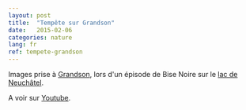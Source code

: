 ```yaml
---
layout: post
title:  "Tempête sur Grandson"
date:   2015-02-06
categories: nature
lang: fr
ref: tempete-grandson
---
```

Images prise à [Grandson][grandson], lors d'un épisode de Bise Noire sur le [lac de Neuchâtel][lac-neuch].

A voir sur [Youtube][youtube].

[grandson]:  https://fr.wikipedia.org/wiki/Grandson
[lac-neuch]: https://fr.wikipedia.org/wiki/Lac_de_Neuchâtel
[youtube]:   https://www.youtube.com/watch?v=UM0GShKhMkg
